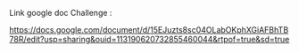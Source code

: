 Link google doc Challenge :

https://docs.google.com/document/d/15EJuzts8sc04OLabOKphXGiAFBhTB78R/edit?usp=sharing&ouid=113190620732855460044&rtpof=true&sd=true

